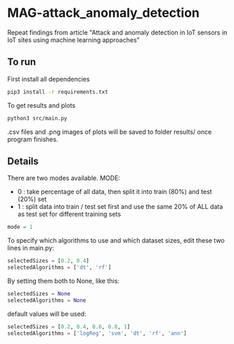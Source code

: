 # MAG-attack_anomaly_detection

Repeat findings from article "Attack and anomaly detection in IoT sensors in IoT sites using machine learning approaches"

## To run

First install all dependencies

```bash
pip3 install -r requirements.txt
```

To get results and plots

```bash
python3 src/main.py
```

.csv files and .png images of plots will be saved to folder results/ once program finishes.

## Details

There are two modes available.
MODE:
* 0 : take percentage of all data, then split it into train (80%) and test (20%) set
* 1 :  split data into train / test set first and use the same 20% of ALL data as test set for different training sets

```python
mode = 1
```

To specify which algorithms to use and which dataset sizes, edit these two lines in main.py:

```python
selectedSizes = [0.2, 0.4]
selectedAlgorithms = ['dt', 'rf']
```

By setting them both to None, like this:

```python
selectedSizes = None
selectedAlgorithms = None
```

default values will be used:

```python
selectedSizes = [0.2, 0.4, 0.6, 0.8, 1]
selectedAlgorithms = ['logReg', 'svm', 'dt', 'rf', 'ann']
```
